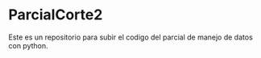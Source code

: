 # ParcialCorte2
Este es un repositorio para subir el codigo del parcial de manejo de datos con python.

